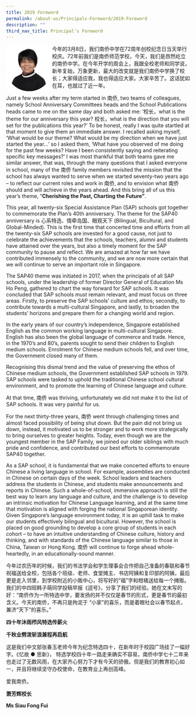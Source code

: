 ```yaml
---
title: 2019 Foreword
permalink: /about-us/Principals-Foreword/2019-Foreword
description: ""
third_nav_title: Principal's Foreword
---
```

<img src="/images/imageedit_6_92289466612019.png" 
     style="width:25%;float:left">
		 
今年的3月8日，我们南侨中学在72周年创校纪念日当天举行校庆。72年前我们是南侨师范学校，今天，我们是昂然屹立的南侨中学。在今年开学的周会上，我跟全校老师和同学说，新年复始，万象更新，最大的改变就是我们南侨中学换了校长；大家得适应我，我也得适应大家。大家辛苦了。这话犹如在耳，也就过了近一年。  

  

Just a few weeks after my term started in 南侨, two teams of colleagues, namely School Anniversary Committees heads and the School Publications heads came to me on the same day and both asked me: ‘校长，what is the theme for our anniversary this year? 校长，what is the direction that you will set for the publications this year?’ To be honest, really I was quite startled at that moment to give them an immediate answer. I recalled asking myself, ‘What would be our theme? What would be my direction when we have just started the year…’ so I asked them, ‘What have you observed of me doing for the past few weeks? Have I been consistently saying and reiterating specific key messages?’ I was most thankful that both teams gave me similar answer, that was, through the many questions that I asked everyone in school, many of the 南侨 family members revisited the mission that the school has always wanted to serve when we started seventy-two years ago – to reflect our current roles and work in 南侨, and to envision what 南侨 should and will achieve in the years ahead. And this bring all of us this year’s theme, “**Cherishing the Past, Charting the Future”**.  

  

This year, all twenty-six Special Assistance Plan (SAP) schools got together to commemorate the Plan’s 40th anniversary. The theme for the SAP40 anniversary is 心系特选、情牵岛国、眼观天下 (Bilingual, Bicultural, and Global-Minded). This is the first time that concerted time and efforts from all the twenty-six SAP schools are invested for a good cause, not just to celebrate the achievements that the schools, teachers, alumni and students have attained over the years, but also a timely moment for the SAP community to pause and reflect. We are amazed at how far we have contributed immensely to the community, and we are now more certain that we will continue to serve an important role in Singapore.

  

The SAP40 theme was initiated in 2017, when the principals of all SAP schools, under the leadership of former Director General of Education Ms Ho Peng, gathered to chart the way forward for SAP schools. It was concluded that SAP schools must remain relevant, and must focus on three areas. Firstly, to preserve the SAP schools’ culture and ethos; secondly, to contribute towards a multi-cultural Singapore, and lastly, to broaden the students’ horizons and prepare them for a changing world and region.

  

In the early years of our country’s independence, Singapore established English as the common working language in multi-cultural Singapore. English has also been the global language of commerce and trade. Hence, in the 1970’s and 80’s, parents sought to send their children to English medium schools. Enrolment for Chinese medium schools fell, and over time, the Government closed many of them.

Recognising this dismal trend and the value of preserving the ethos of Chinese medium schools, the Government established SAP schools in 1979. SAP schools were tasked to uphold the traditional Chinese school cultural environment, and to promote the learning of Chinese language and culture.

  

At that time, 南侨 was thriving, unfortunately we did not make it to the list of SAP schools. It was very painful for us.

  

For the next thirty-three years, 南侨 went through challenging times and almost faced possibility of being shut down. But the pain did not bring us down, instead, it motivated us to be stronger and to work more strategically to bring ourselves to greater heights. Today, even though we are the youngest member in the SAP Family, we joined our older siblings with much pride and confidence, and contributed our best efforts to commemorate SAP40 together.

  

As a SAP school, it is fundamental that we make concerted efforts to ensure Chinese a living language in school. For example, assemblies are conducted in Chinese on certain days of the week. School leaders and teachers address the students in Chinese, and students make announcements and reports in Chinese. Such a whole-of-school, immersive approach is still the best way to learn any language and culture, and the challenge is to develop an intrinsic motivation for Chinese Language learning, and at the same time that motivation is aligned with forging the national Singaporean identity. Given Singapore’s language environment today, it is an uphill task to make our students effectively bilingual and bicultural. However, the school is placed on good grounding to develop a core group of students in each cohort – to have an intuitive understanding of Chinese culture, history and thinking, and with standards of the Chinese language similar to those in China, Taiwan or Hong Kong. 南侨 will continue to forge ahead whole-heartedly, in an educationally-sound manner.

  

今年过农历年的时候，我们的书法学会和学生理事会合作把自己准备的春联和春节祝福送给全校，包括各个班级、老师、食堂摊主、书店阿姨和复印部的阿姨，最后更是走入邻里，到学校附近的小贩中心，将写好的“福”字和柑橘送给每一个摊贩。我们的中四班韩子萌同学投稿早报《逗号》，分享了我们的经验。她在文末写的好：“南侨作为一所特选中学，要发扬的并不仅仅是春节的形式，更是春节的最初含义。今天的南侨，不再只是拘泥于 “小家”的喜乐，而是着眼社会以春节起点，兼济“天下”的喜乐。”

  

**四十年沐雨栉风特选传薪火**  

**千秋业劈泼斩浪兼程再启航**

  

这是我们中文部张春玉老师今年为纪念特选四十，在新年时于校园广场挂了一幅好字。《忆故 ● 思新》， 特选学校四十年一路走来确实不容易，南侨中学七十二年来也走过了无数风雨，在大家齐心努力下才有今天的骄傲。但是我们的教育初心如一，并且将继续坚守办校使命，在教育业上再创高峰。

  

  

爱我南侨。

  

  

**萧芳辉校长**

**Ms Siau Fong Fui**